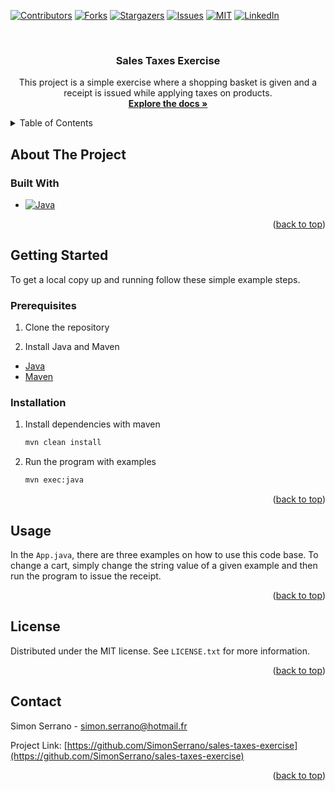 <!-- Improved compatibility of back to top link: See: https://github.com/othneildrew/Best-README-Template/pull/73 -->
<a id="readme-top"></a>
<!--
*** Thanks for checking out the Best-README-Template. If you have a suggestion
*** that would make this better, please fork the repo and create a pull request
*** or simply open an issue with the tag "enhancement".
*** Don't forget to give the project a star!
*** Thanks again! Now go create something AMAZING! :D
-->



<!-- PROJECT SHIELDS -->
<!--
*** I'm using markdown "reference style" links for readability.
*** Reference links are enclosed in brackets [ ] instead of parentheses ( ).
*** See the bottom of this document for the declaration of the reference variables
*** for contributors-url, forks-url, etc. This is an optional, concise syntax you may use.
*** https://www.markdownguide.org/basic-syntax/#reference-style-links
-->
[![Contributors][contributors-shield]][contributors-url]
[![Forks][forks-shield]][forks-url]
[![Stargazers][stars-shield]][stars-url]
[![Issues][issues-shield]][issues-url]
[![MIT][license-shield]][license-url]
[![LinkedIn][linkedin-shield]][linkedin-url]



<!-- PROJECT LOGO -->
<br />
<div align="center">

<h3 align="center">Sales Taxes Exercise</h3>

  <p align="center">
    This project is a simple exercise where a shopping basket is given and a receipt is issued while applying taxes on products.
    <br />
    <a href="https://github.com/SimonSerrano/sales-taxes-exercise"><strong>Explore the docs »</strong></a>
    <br />
  </p>
</div>



<!-- TABLE OF CONTENTS -->
<details>
  <summary>Table of Contents</summary>
  <ol>
    <li>
      <a href="#about-the-project">About The Project</a>
      <ul>
        <li><a href="#built-with">Built With</a></li>
      </ul>
    </li>
    <li>
      <a href="#getting-started">Getting Started</a>
      <ul>
        <li><a href="#prerequisites">Prerequisites</a></li>
        <li><a href="#installation">Installation</a></li>
      </ul>
    </li>
    <li><a href="#usage">Usage</a></li>
    <li><a href="#license">License</a></li>
    <li><a href="#contact">Contact</a></li>
  </ol>
</details>



<!-- ABOUT THE PROJECT -->
## About The Project

### Built With

* [![Java][Java]][Java-url]

<p align="right">(<a href="#readme-top">back to top</a>)</p>



<!-- GETTING STARTED -->
## Getting Started

To get a local copy up and running follow these simple example steps.

### Prerequisites

1. Clone the repository

2. Install Java and Maven
- [Java](https://www.java.com/en/download/manual.jsp)
- [Maven](https://maven.apache.org/install.html)

### Installation

1. Install dependencies with maven
    ```sh
    mvn clean install
    ```
2. Run the program with examples
   ```sh
   mvn exec:java
   ```

<p align="right">(<a href="#readme-top">back to top</a>)</p>



<!-- USAGE EXAMPLES -->
## Usage

In the `App.java`, there are three examples on how to use this code base. To change a cart, simply change the string value of a given example and then run the program to issue the receipt.

<p align="right">(<a href="#readme-top">back to top</a>)</p>

<!-- LICENSE -->
## License

Distributed under the MIT license. See `LICENSE.txt` for more information.

<p align="right">(<a href="#readme-top">back to top</a>)</p>



<!-- CONTACT -->
## Contact

Simon Serrano - simon.serrano@hotmail.fr

Project Link: [https://github.com/SimonSerrano/sales-taxes-exercise](https://github.com/SimonSerrano/sales-taxes-exercise)

<p align="right">(<a href="#readme-top">back to top</a>)</p>



<!-- MARKDOWN LINKS & IMAGES -->
<!-- https://www.markdownguide.org/basic-syntax/#reference-style-links -->
[contributors-shield]: https://img.shields.io/github/contributors/SimonSerrano/sales-taxes-exercise.svg?style=for-the-badge
[contributors-url]: https://github.com/SimonSerrano/sales-taxes-exercise/graphs/contributors
[forks-shield]: https://img.shields.io/github/forks/SimonSerrano/sales-taxes-exercise.svg?style=for-the-badge
[forks-url]: https://github.com/SimonSerrano/sales-taxes-exercise/network/members
[stars-shield]: https://img.shields.io/github/stars/SimonSerrano/sales-taxes-exercise.svg?style=for-the-badge
[stars-url]: https://github.com/SimonSerrano/sales-taxes-exercise/stargazers
[issues-shield]: https://img.shields.io/github/issues/SimonSerrano/sales-taxes-exercise.svg?style=for-the-badge
[issues-url]: https://github.com/SimonSerrano/sales-taxes-exercise/issues
[license-shield]: https://img.shields.io/github/license/SimonSerrano/sales-taxes-exercise.svg?style=for-the-badge
[license-url]: https://github.com/SimonSerrano/sales-taxes-exercise/blob/master/LICENSE.txt
[linkedin-shield]: https://img.shields.io/badge/-LinkedIn-black.svg?style=for-the-badge&logo=linkedin&colorB=555
[linkedin-url]: https://linkedin.com/in/simon-serrano
[Java]: https://img.shields.io/badge/Java-ED8B00?style=for-the-badge&logo=openjdk&logoColor=white
[Java-url]: https://www.java.com/fr/